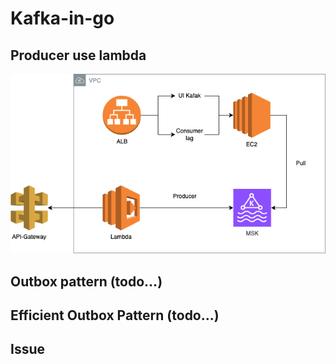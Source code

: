 # Kafka-in-go 

## Producer use lambda

![1](./public/1.png)

## Outbox pattern (todo...)

## Efficient Outbox Pattern (todo...)

## Issue